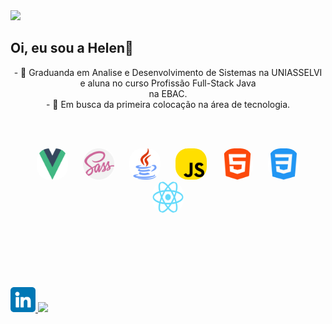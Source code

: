 <img src="https://capsule-render.vercel.app/api?type=waving&height=130&color=ec368d&reversal=true&descAlign=57&descAlignY=50&section=header">

<h2>Oi, eu sou a Helen🖖</h2>

<p style="text-align:center">
 - 🌱 Graduanda em Analise e Desenvolvimento de Sistemas na UNIASSELVI e aluna no curso Profissão Full-Stack Java <br>na EBAC. 
 <br>
 - 🔭 Em busca da primeira colocação na área de tecnologia.

</p>
<br>
<br>
<p align="center">
  <img style="border-radius: 20px; margin: 0 10px;" width="50" height="50" src="https://raw.githubusercontent.com/helenformighieri/servidores-estaticos/27f18c10488f45d017adc13f18a3c005ed762268/vue-js.svg">
  <img style="border-radius: 20px; margin: 0 10px;" width="50" height="50" src="https://raw.githubusercontent.com/helenformighieri/servidores-estaticos/main/sass.png">
  <img style="border-radius: 20px; margin: 0 10px;" width="50" height="50" src="https://raw.githubusercontent.com/helenformighieri/servidores-estaticos/main/java.png">
  <img style="border-radius: 20px; margin: 0 10px;" width="50" height="50" src="https://raw.githubusercontent.com/helenformighieri/servidores-estaticos/main/js.png">
  <img style="border-radius: 20px; margin: 0 10px;" width="50" height="50" src="https://raw.githubusercontent.com/helenformighieri/servidores-estaticos/main/html-5.png">
  <img style="border-radius: 20px; margin: 0 10px;" width="50" height="50" src="https://raw.githubusercontent.com/helenformighieri/servidores-estaticos/main/css-3.png">
  <img style="border-radius: 20px; margin: 0 10px;" width="50" height="50" src="https://raw.githubusercontent.com/helenformighieri/servidores-estaticos/main/React-icon.svg.png">
</p>
<br>
<br>
<br>
<br>
<br>
<br>
  <a href="https://www.linkedin.com/in/helenformighieri/">
    <img src="https://github.com/helenformighieri/servidores-estaticos/blob/main/linkedin.png" alt="LinkedIn Connect" width="40" height="40">
  </a>






<img src="https://capsule-render.vercel.app/api?type=waving&height=130&color=ec368d&reversal=true&descAlign=57&descAlignY=50&section=footer">